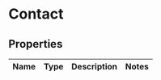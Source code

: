 
# Contact

## Properties
Name | Type | Description | Notes
------------ | ------------- | ------------- | -------------



